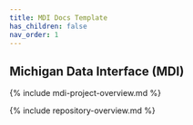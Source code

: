 ```yaml
---
title: MDI Docs Template
has_children: false
nav_order: 1
---
```


## Michigan Data Interface (MDI)

{% include mdi-project-overview.md %}

{% include repository-overview.md %}
